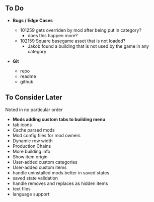 ## To Do

* **Bugs / Edge Cases**
    * 101259 gets overriden by mod after being put in category?
        * does this happen more?
    * 102159 Square basegame asset that is not loaded?
        * Jakob found a building that is not used by the game in any category

* **Git**
    * repo
    * readme
    * github

## To Consider Later

Noted in no particular order

* **Mods adding custom tabs to building menu**
* tab icons
* Cache parsed mods
* Mod config files for mod owners
* Dynamic row width
* Production Chains
* More building info
* Show item origin
* User-added custom categories
* User-added custom items
* handle uninstalled mods better in saved states
* saved state validation
* handle removes and replaces as hidden items
* text files
* language support

